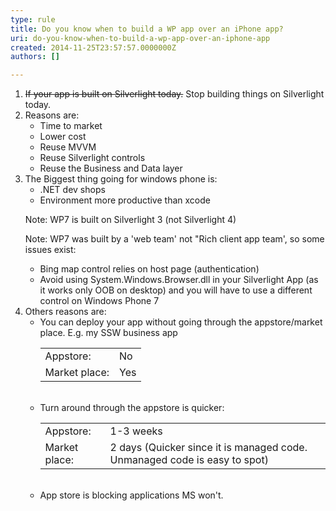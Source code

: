 ```yaml
---
type: rule
title: Do you know when to build a WP app over an iPhone app?
uri: do-you-know-when-to-build-a-wp-app-over-an-iphone-app
created: 2014-11-25T23:57:57.0000000Z
authors: []

---
```




<span class='intro'> <ol><li>
                    <s>If your app is built on Silverlight today.</s> Stop building things on Silverlight today.
                </li><li>
                    Reasons are&#58;<br>
                <ul><li>Time to market</li><li>Lower cost</li><li>Reuse MVVM</li><li>Reuse Silverlight controls</li><li>Reuse the Business and Data layer</li></ul></li><li>
                    The Biggest thing going for windows phone is&#58;<br>
                <ul><li>.NET dev shops</li><li>Environment more productive than xcode</li></ul><p>
                    Note&#58; WP7 is built on Silverlight 3 (not Silverlight 4)</p><p>
                    Note&#58; WP7 was built by a 'web team' not &quot;Rich client app team', so some issues exist&#58;</p><ul><li>Bing map control relies on host page (authentication)</li><li>Avoid using System.Windows.Browser.dll in your Silverlight App (as it works only
                        OOB on desktop) and you will have to use a different control on Windows Phone 7</li></ul></li><li>
                    Others reasons are&#58;
                    <ul><li>You can deploy your app without going through the appstore/market place. E.g. my
                    SSW business app<br>
                <table class="data"><tbody><tr><td>
                            Appstore&#58;
                        </td><td>
                            No
                        </td></tr><tr><td>
                            Market place&#58;
                        </td><td>
                            Yes
                        </td></tr></tbody></table>
                        <br>
                </li><li>
                    Turn around through the appstore is quicker&#58;
                <table class="data"><tbody><tr><td>
                            Appstore&#58;
                        </td><td>
                            1-3 weeks
                        </td></tr><tr><td>
                            Market place&#58;
                        </td><td>
                            2 days (Quicker since it is managed code. Unmanaged code is easy to spot)
                        </td></tr></tbody></table>
                    <br>
                </li><li>
                    App store is blocking applications MS won't.
                </li></ul></li></ol> </span>




